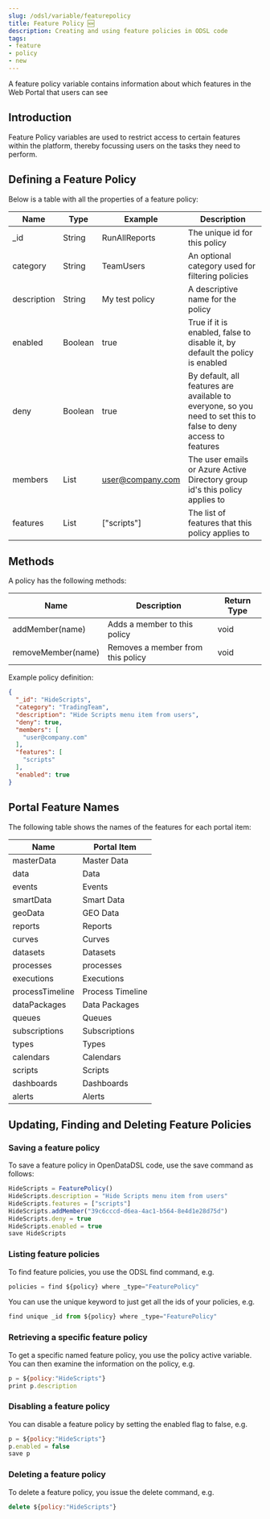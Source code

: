 ```yaml
---
slug: /odsl/variable/featurepolicy
title: Feature Policy 🆕
description: Creating and using feature policies in ODSL code
tags:
- feature
- policy
- new
---
```


A feature policy variable contains information about which features in the Web Portal that users can see

## Introduction

Feature Policy variables are used to restrict access to certain features within the platform, thereby focussing users on the tasks they need to perform.

## Defining a Feature Policy

Below is a table with all the properties of a feature policy:

|**Name**|**Type**|**Example**|**Description**|
|-|-|-|-|
|_id|String|RunAllReports|The unique id for this policy|
|category|String|TeamUsers|An optional category used for filtering policies|
|description|String|My test policy|A descriptive name for the policy|
|enabled|Boolean|true|True if it is enabled, false to disable it, by default the policy is enabled|
|deny|Boolean|true|By default, all features are available to everyone, so you need to set this to false to deny access to features|
|members|List|user@company.com|The user emails or Azure Active Directory group id's this policy applies to|
|features|List|\["scripts"\]|The list of features that this policy applies to|

## Methods

A policy has the following methods:

|**Name**|**Description**|**Return Type**|
|-|-|-|
|addMember(name)|Adds a member to this policy|void|
|removeMember(name)|Removes a member from this policy|void|

Example policy definition:
```json
{
  "_id": "HideScripts",
  "category": "TradingTeam",
  "description": "Hide Scripts menu item from users",
  "deny": true,
  "members": [
    "user@company.com"
  ],
  "features": [
    "scripts"
  ],
  "enabled": true
}
```

## Portal Feature Names
The following table shows the names of the features for each portal item:

|**Name**|**Portal Item**|
|-|-|
|masterData|Master Data|
|data|Data|
|events|Events|
|smartData|Smart Data|
|geoData|GEO Data|
|reports|Reports|
|curves|Curves|
|datasets|Datasets|
|processes|processes|
|executions|Executions|
|processTimeline|Process Timeline|
|dataPackages|Data Packages|
|queues|Queues|
|subscriptions|Subscriptions|
|types|Types|
|calendars|Calendars|
|scripts|Scripts|
|dashboards|Dashboards|
|alerts|Alerts|


## Updating, Finding and Deleting Feature Policies

### Saving a feature policy

To save a feature policy in OpenDataDSL code, use the save command as follows:
```js
HideScripts = FeaturePolicy()
HideScripts.description = "Hide Scripts menu item from users"
HideScripts.features = ["scripts"]
HideScripts.addMember("39c6cccd-d6ea-4ac1-b564-8e4d1e28d75d")
HideScripts.deny = true
HideScripts.enabled = true
save HideScripts
```

### Listing feature policies

To find feature policies, you use the ODSL find command, e.g.
```js
policies = find ${policy} where _type="FeaturePolicy"
```
You can use the unique keyword to just get all the ids of your policies, e.g.
```js
find unique _id from ${policy} where _type="FeaturePolicy"
```

### Retrieving a specific feature policy

To get a specific named feature policy, you use the policy active variable. 
You can then examine the information on the policy, e.g.
```js
p = ${policy:"HideScripts"}
print p.description
```

### Disabling a feature policy
You can disable a feature policy by setting the enabled flag to false, e.g.
```js
p = ${policy:"HideScripts"}
p.enabled = false
save p
```


### Deleting a feature policy

To delete a feature policy, you issue the delete command, e.g.
```js
delete ${policy:"HideScripts"}
```
